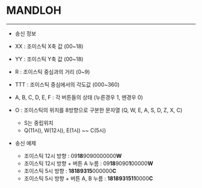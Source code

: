 # MANDLOH  
* * *
* 송신 정보
- XX : 조이스틱 X축 값 (00~18)
- YY : 조이스틱 Y축 값 (00~18)
- R : 조이스틱 중심과의 거리 (0~9)
- TTT : 조이스틱 중심에서의 각도값 (000~360)
- A, B, C, D, E, F : 각 버튼들의 상태 (누른경우 1, 뗀경우 0)
- O : 조이스틱의 위치를 8방향으로 구분한 문자열 (Q, W, E, A, S, D, Z, X, C)
  * S는 중립위치
  * Q(11시), W(12시), E(1시) ~~ C(5시)

- 송신 예제
  * 조이스틱 12시 방향 : 09**18**9090000000**W**
  * 조이스틱 12시 방향 + 버튼 A 누름 : 09**18**9090**1**00000**W**
  * 조이스틱 5시 방향 : **18189315**000000**C**
  * 조이스틱 5시 방향 + 버튼 A, B 누름 : **1818931511**0000**C**
